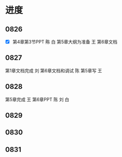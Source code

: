 # 进度

## 0826

- [x] 第4章第3节PPT ~~陈~~ 白
第5章大纲为准备 王
第6章文档

## 0827

第1章文档完成 刘
第6章文档和调试 陈
第5章写 王

## 0828

第5章完成 王
第6章PPT 陈 刘 白

## 0829

## 0830

## 0831

